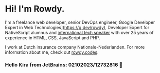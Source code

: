 # Hi! I'm Rowdy.

I'm a freelance web developer, senior DevOps engineer, Google Developer Expert in Web Technologies](https://g.dev/rowdy), Developer Expert for NativeScript alumnus and [international tech speaker](https://rowdy.codes/speaking/) with over 25 years of experience in HTML, CSS, JavaScript and PHP.

I work at Dutch insurance company Nationale-Nederlanden. For more information about me, check out [rowdy.codes](https://rowdy.codes).

### Hello Kira from JetBrains: 02102023/12732816 😬
